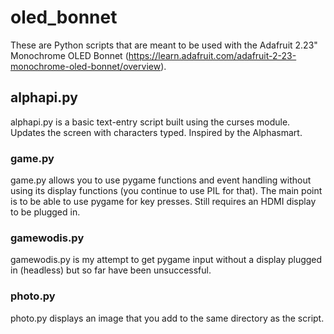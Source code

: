 # oled_bonnet

These are Python scripts that are meant to be used with the Adafruit 2.23" Monochrome OLED Bonnet (https://learn.adafruit.com/adafruit-2-23-monochrome-oled-bonnet/overview).

## alphapi.py
alphapi.py is a basic text-entry script built using the curses module. Updates the screen with characters typed. Inspired by the Alphasmart.

### game.py
game.py allows you to use pygame functions and event handling without using its display functions (you continue to use PIL for that). The main point is to be able to use pygame for key presses. Still requires an HDMI display to be plugged in.

### gamewodis.py
gamewodis.py is my attempt to get pygame input without a display plugged in (headless) but so far have been unsuccessful.

### photo.py 
photo.py displays an image that you add to the same directory as the script.

